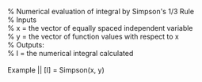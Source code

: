 % Numerical evaluation of integral by Simpson's 1/3 Rule\
% Inputs\
%   x = the vector of equally spaced independent variable\
%   y = the vector of function values with respect to x\
% Outputs:\
%   I = the numerical integral calculated\
\
Example || [I] = Simpson(x, y)
